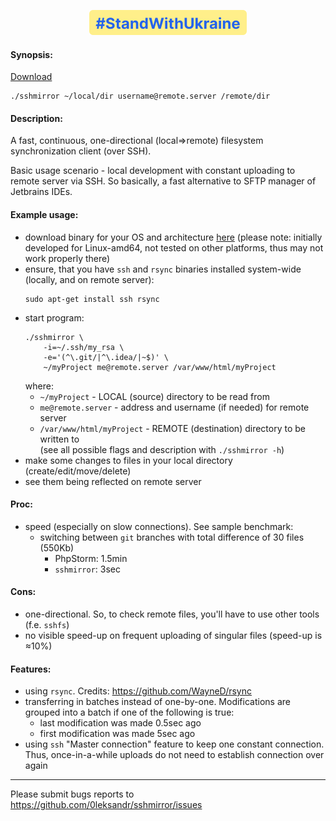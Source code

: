 <p align="center">
  <a href="https://stand-with-ukraine.pp.ua" title="#StandWithUkraine"><img alt="#StandWithUkraine" src="https://raw.githubusercontent.com/vshymanskyy/StandWithUkraine/main/badges/StandWithUkraine.svg"></a>
</p>

#### Synopsis:
[Download](https://github.com/0leksandr/sshmirror/releases/latest)
```shell script
./sshmirror ~/local/dir username@remote.server /remote/dir
```

#### Description:
A fast, continuous, one-directional (local⇒remote) filesystem synchronization client (over SSH).

Basic usage scenario - local development with constant uploading to remote server via SSH. So basically, a fast alternative to SFTP manager of Jetbrains IDEs.

#### Example usage:
- download binary for your OS and architecture [here](https://github.com/0leksandr/sshmirror/releases/latest) (please note: initially developed for Linux-amd64, not tested on other platforms, thus may not work properly there)
- ensure, that you have `ssh` and `rsync` binaries installed system-wide (locally, and on remote server):
  ```shell script
  sudo apt-get install ssh rsync
  ```
- start program:
  ```shell script
  ./sshmirror \
      -i=~/.ssh/my_rsa \
      -e='(^\.git/|^\.idea/|~$)' \
      ~/myProject me@remote.server /var/www/html/myProject
  ```
  where:
  - `~/myProject` - LOCAL (source) directory to be read from
  - `me@remote.server` - address and username (if needed) for remote server
  - `/var/www/html/myProject` - REMOTE (destination) directory to be written to  
  (see all possible flags and description with `./sshmirror -h`)
- make some changes to files in your local directory (create/edit/move/delete)
- see them being reflected on remote server

#### Proc:
- speed (especially on slow connections). See sample benchmark:
  - switching between `git` branches with total difference of 30 files (550Kb)
    - PhpStorm: 1.5min
    - `sshmirror`: 3sec

#### Cons:
- one-directional. So, to check remote files, you'll have to use other tools (f.e. `sshfs`)
- no visible speed-up on frequent uploading of singular files (speed-up is ≈10%)

#### Features:
- using `rsync`. Credits: https://github.com/WayneD/rsync
- transferring in batches instead of one-by-one. Modifications are grouped into a batch if one of the following is true:
  - last modification was made 0.5sec ago
  - first modification was made 5sec ago
- using `ssh` "Master connection" feature to keep one constant connection. Thus, once-in-a-while uploads do not need to establish connection over again

---

Please submit bugs reports to https://github.com/0leksandr/sshmirror/issues
